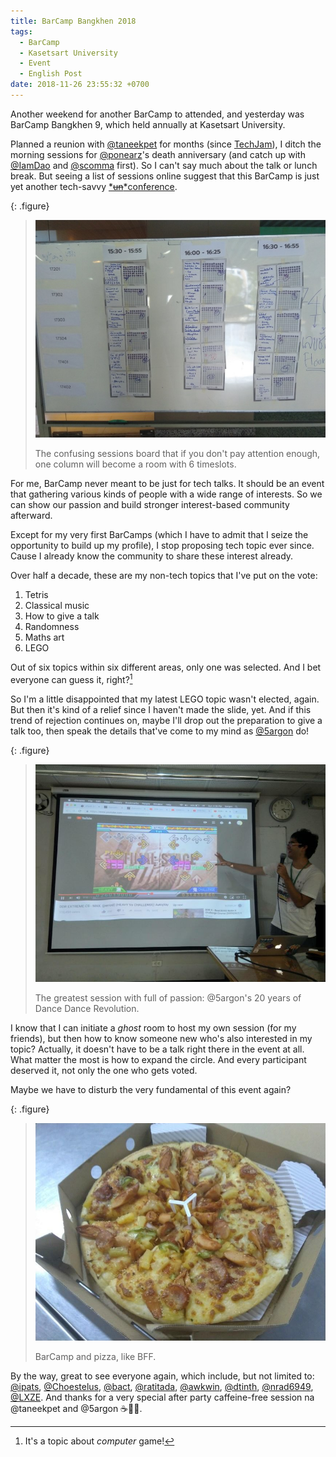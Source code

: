 ```yaml
---
title: BarCamp Bangkhen 2018
tags:
  - BarCamp
  - Kasetsart University
  - Event
  - English Post
date: 2018-11-26 23:55:32 +0700
---
```


Another weekend for another BarCamp to attended, and yesterday was BarCamp Bangkhen 9, which held annually at Kasetsart University.

Planned a reunion with [@taneekpet][] for months (since [TechJam][self techjam]), I ditch the morning sessions for [@ponearz][]'s death anniversary (and catch up with [@IamDao][] and [@scomma][] first). So I can't say much about the talk or lunch break. But seeing a list of sessions online suggest that this BarCamp is just yet another tech-savvy [*~~un~~*conference][unconference].

{: .figure}
> ![](/images/event/barcamp-bangkhen-2018/sessions-board.jpg)
>
> The confusing sessions board that if you don't pay attention enough, one column will become a room with 6 timeslots.

For me, BarCamp never meant to be just for tech talks. It should be an event that gathering various kinds of people with a wide range of interests. So we can show our passion and build stronger interest-based community afterward.

Except for my very first BarCamps (which I have to admit that I seize the opportunity to build up my profile), I stop proposing tech topic ever since. Cause I already know the community to share these interest already.

Over half a decade, these are my non-tech topics that I've put on the vote:

1. Tetris
2. Classical music
3. How to give a talk
4. Randomness
5. Maths art
6. LEGO

Out of six topics within six different areas, only one was selected. And I bet everyone can guess it, right?[^1]

So I'm a little disappointed that my latest LEGO topic wasn't elected, again. But then it's kind of a relief since I haven't made the slide, yet. And if this trend of rejection continues on, maybe I'll drop out the preparation to give a talk too, then speak the details that've come to my mind as [@5argon][] do!

{: .figure}
> ![](/images/event/barcamp-bangkhen-2018/ddr-5argon.jpg)
>
> The greatest session with full of passion: @5argon's 20 years of Dance Dance Revolution.

I know that I can initiate a *ghost* room to host my own session (for my friends), but then how to know someone new who's also interested in my topic? Actually, it doesn't have to be a talk right there in the event at all. What matter the most is how to expand the circle. And every participant deserved it, not only the one who gets voted.

Maybe we have to disturb the very fundamental of this event again?

{: .figure}
> ![](/images/event/barcamp-bangkhen-2018/pizza.jpg)
>
> BarCamp and pizza, like BFF.

By the way, great to see everyone again, which include, but not limited to: [@ipats][], [@Choestelus][], [@bact][], [@ratitada][], [@awkwin][], [@dtinth][], [@nrad6949][], [@LXZE][]. And thanks for a very special after party caffeine-free session na @taneekpet and @5argon ☕🥤🥛.

[^1]: It's a topic about *computer* game!


[self techjam]: /2018/10/01/techjam-2018-central-region-audition.html

[@taneekpet]: //github.com/taneekpet
[@ponearz]: //twitter.com/ponearz
[@IamDao]: //twitter.com/IamDao
[@scomma]: //twitter.com/scomma
[@5argon]: //twitter.com/5argon
[@ipats]: //twitter.com/ipats
[@Choestelus]: //twitter.com/Choestelus
[@bact]: //twitter.com/bact
[@ratitada]: //twitter.com/ratitada
[@awkwin]: //twitter.com/awkwin
[@dtinth]: //twitter.com/dtinth
[@nrad6949]: //twitter.com/nrad6949
[@LXZE]: //twitter.com/LXZE

[unconference]: //en.wikipedia.org/wiki/Unconference
[DDR]: //en.wikipedia.org/wiki/Dance_Dance_Revolution
